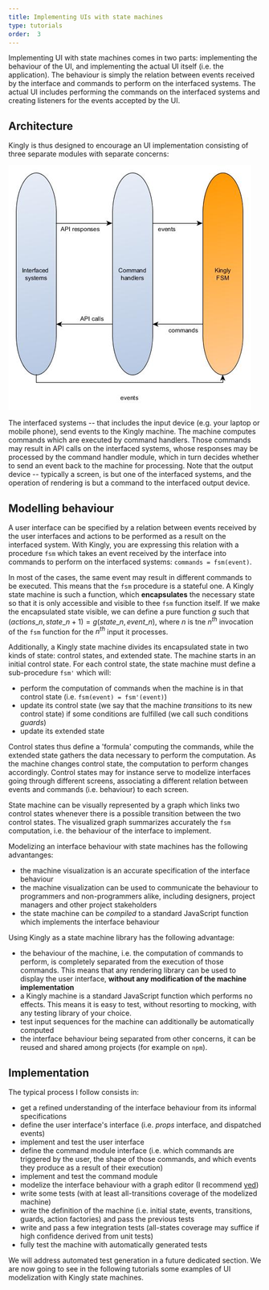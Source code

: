 ```yaml
---
title: Implementing UIs with state machines
type: tutorials
order:  3
---
```


Implementing UI with state machines comes in two parts: implementing the behaviour of the UI, and implementing the actual UI itself (i.e. the application). The behaviour is simply the relation between events received by the interface and commands to perform on the interfaced systems. The actual UI includes performing the commands on the interfaced systems and creating listeners for the events accepted by the UI.

## Architecture
Kingly is thus designed to encourage an UI implementation consisting of three separate modules with separate concerns:

![kingly-favoured ui architecture](../../graphs/high%20level%20architecture%20ui%20implementation%20with%20kingly.jpg)

The interfaced systems -- that includes the input device (e.g. your laptop or mobile phone), send events to the Kingly machine. The machine computes commands which are executed by command handlers. Those commands may result in API calls on the interfaced systems, whose responses may be processed by the command handler module, which in turn decides whether to send an event back to the machine for processing. Note that the output device -- typically a screen, is but one of the interfaced systems, and the operation of rendering is but a command to the interfaced output device.

## Modelling behaviour
A user interface can be specified by a relation between events received by the user interfaces and actions to be performed as a result on the interfaced system. With Kingly, you are expressing this relation with a procedure `fsm` which takes an event received by the interface into commands to perform on the interfaced systems: `commands = fsm(event)`. 

In most of the cases, the same event may result in different commands to be executed. This means that the `fsm` procedure is a stateful one. A Kingly state machine is such a function, which **encapsulates** the necessary state so that it is only accessible and visible to thee `fsm` function itself. If we make the encapsulated state visible, we can define a pure function $g$ such that  $(actions\_n, state\_{n+1}) = g (state\_n, event\_n)$, where $n$ is tne $n^{th}$ invocation of the `fsm`  function for the $n^{th}$ input it processes.

Additionally, a Kingly state machine divides its encapsulated state in two kinds of state: control states, and extended state. The machine starts in an initial control state. For each control state, the state machine must define a sub-procedure `fsm'` which will:
- perform the computation of commands when the machine is in that control state (i.e. `fsm(event) = fsm'(event)`)
- update its control state (we say that the machine *transitions* to its new control state) if some conditions are fulfilled (we call such conditions *guards*)
- update its extended state

Control states thus define a 'formula' computing the commands, while the extended state gathers the data necessary to perform the computation. As the machine changes control state, the computation to perform changes accordingly. Control states may for instance serve to modelize interfaces going through different screens, associating a different relation between events and commands (i.e. behaviour) to each screen.

State machine can be visually represented by a graph which links two control states whenever there is a possible transition between the two control states. The visualized graph summarizes accurately the `fsm` computation, i.e. the behaviour of the interface to implement. 

Modelizing an interface behaviour with state machines has the following advantanges:
- the machine visualization is an accurate specification of the interface behaviour
- the machine visualization can be used to communicate the behaviour to programmers and non-programmers alike, including designers, project managers and other project stakeholders
- the state machine can be *compiled* to a standard JavaScript function which implements the interface behaviour

Using Kingly as a state machine library has the following advantage:
- the behaviour of the machine, i.e. the computation of commands to perform, is completely separated from the execution of those commands. This means that any rendering library can be used to display the user interface, **without any modification of the machine implementation**
- a Kingly machine is a standard JavaScript function which performs no effects. This means it is easy to test, without resorting to mocking, with any testing library of your choice.
- test input sequences for the machine can additionally be automatically computed
- the interface behaviour being separated from other concerns, it can be reused and shared among projects (for example on `npm`). 

## Implementation
The typical process I follow consists in:
- get a refined understanding of the interface behaviour from its informal specifications
- define the user interface's interface (i.e. *props* interface, and dispatched events)
- implement and test the user interface
- define the command module interface (i.e. which commands are triggered by the user, the shape of those commands, and which events they produce as a result of their execution)
- implement and test the command module
- modelize the interface behaviour with a graph editor (I recommend [yed](https://www.yworks.com/downloads#yEd))
- write some tests (with at least all-transitions coverage of the modelized machine)
- write the definition of the machine (i.e. initial state, events, transitions, guards, action factories) and pass the previous tests
- write and pass a few integration tests (all-states coverage may suffice if high confidence derived from unit tests)
- fully test the machine with automatically generated tests

We will address automated test generation in a future dedicated section. We are now going to see in the following tutorials some examples of UI modelization with Kingly state machines.
